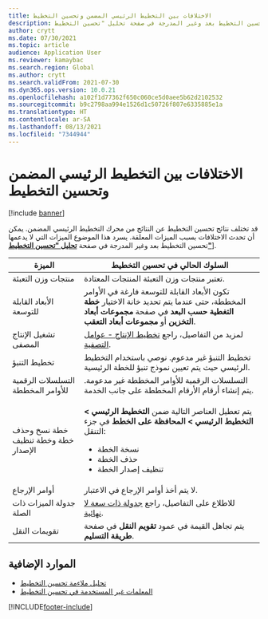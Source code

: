 ```yaml
---
title: الاختلافات بين التخطيط الرئيسي المضمن وتحسين التخطيط
description: يسرد هذا الموضوع الميزات التي لا يدعمها تحسين التخطيط بعد وغير المدرجة في صفحة تحليل "تحسين التخطيط".
author: crytt
ms.date: 07/30/2021
ms.topic: article
audience: Application User
ms.reviewer: kamaybac
ms.search.region: Global
ms.author: crytt
ms.search.validFrom: 2021-07-30
ms.dyn365.ops.version: 10.0.21
ms.openlocfilehash: a102f1d77362f650c060ce5d0aee5b62d2102532
ms.sourcegitcommit: b9c2798aa994e1526d1c50726f807e6335885e1a
ms.translationtype: HT
ms.contentlocale: ar-SA
ms.lasthandoff: 08/13/2021
ms.locfileid: "7344944"
---
```

# <a name="differences-between-built-in-master-planning-and-planning-optimization"></a>الاختلافات بين التخطيط الرئيسي المضمن وتحسين التخطيط

[!include [banner](../../includes/banner.md)]

قد تختلف نتائج تحسين التخطيط عن النتائج من محرك التخطيط الرئيسي المضمن. يمكن أن تحدث الاختلافات بسبب الميزات المعلقة. يسرد هذا الموضوع الميزات التي لا يدعمها تحسين التخطيط بعد وغير المدرجة في صفحة **[تحليل "تحسين التخطيط"](planning-optimization-fit-analysis.md)**].

| الميزة | السلوك الحالي في تحسين التخطيط |
|---|---|
| منتجات وزن التعبئة | تعتبر منتجات وزن التعبئة المنتجات المعتادة.|
| الأبعاد القابلة للتوسعة | تكون الأبعاد القابلة للتوسعة فارغة في الأوامر المخططة، حتى عندما يتم تحديد خانة الاختيار **خطة التغطية حسب البعد** في صفحة **مجموعات أبعاد التخزين** أو **مجموعات أبعاد التعقب**. |
| تشغيل الإنتاج المصفى | لمزيد من التفاصيل، راجع [تخطيط الإنتاج - عوامل التصفية](production-planning.md#filters). |
| تخطيط التنبؤ | تخطيط التنبؤ غير مدعوم. نوصي باستخدام التخطيط الرئيسي حيث يتم تعيين نموذج تنبؤ للخطة الرئيسية. |
| التسلسلات الرقمية للأوامر المخططة | التسلسلات الرقمية للأوامر المخططة غير مدعومة. يتم إنشاء أرقام الأرقام المخططة على جانب الخدمة. |
| خطة نسخ وحذف خطة وخطة تنظيف الإصدار | <p>يتم تعطيل العناصر التالية ضمن **التخطيط الرئيسي \> التخطيط الرئيسي \> المحافظة على الخطط** في جزء التنقل:</p><ul><li>نسخة الخطة</li><li>حذف الخطة</li><li>تنظيف إصدار الخطة</li></ul> |
| أوامر الإرجاع | لا يتم أخذ أوامر الإرجاع في الاعتبار. |
| جدولة الميزات ذات الصلة | للاطلاع على التفاصيل، راجع [جدولة ذات سعة لا نهائية](infinite-capacity-planning.md#limitations). |
| تقويمات النقل | يتم تجاهل القيمة في عمود **تقويم النقل** في صفحة **طريقة التسليم**. |

## <a name="additional-resources"></a>الموارد الإضافية

- [تحليل ملاءمة تحسين التخطيط](planning-optimization-fit-analysis.md)
- [المعلمات غير المستخدمة في تحسين التخطيط](not-used-parameters.md)

[!INCLUDE[footer-include](../../../includes/footer-banner.md)]
